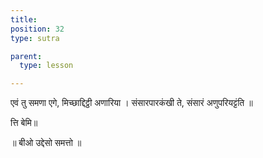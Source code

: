 ```yaml
---
title: 
position: 32
type: sutra

parent:
  type: lesson

---
```


एवं तु समणा एगे, मिच्छाद्दिट्ठी अणारिया ।
संसारपारकंखी ते, संसारं अणुपरियट्टंति ॥ 

त्ति बेमि॥

॥ बीओ उद्देसो समत्तो ॥